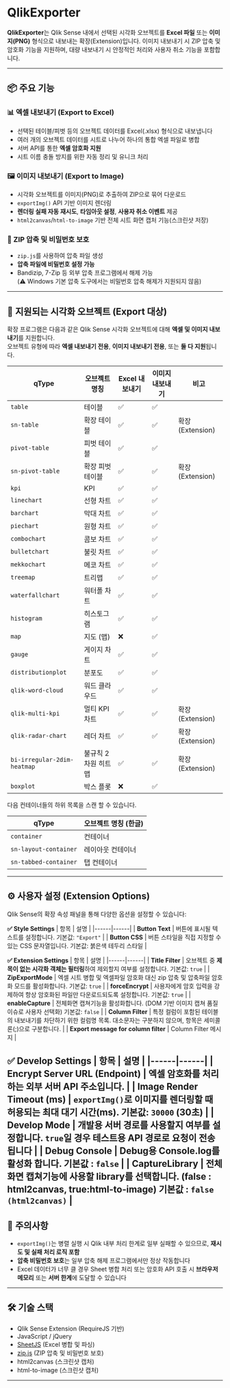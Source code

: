 # QlikExporter

**QlikExporter**는 Qlik Sense 내에서 선택된 시각화 오브젝트를 **Excel 파일** 또는 **이미지(PNG)** 형식으로 내보내는 확장(Extension)입니다. 이미지 내보내기 시 ZIP 압축 및 암호화 기능을 지원하며, 대량 내보내기 시 안정적인 처리와 사용자 취소 기능을 포함합니다.

---

## 📦 주요 기능

### 📊 엑셀 내보내기 (Export to Excel)
- 선택된 테이블/피벗 등의 오브젝트 데이터를 Excel(.xlsx) 형식으로 내보냅니다
- 여러 개의 오브젝트 데이터를 시트로 나누어 하나의 통합 엑셀 파일로 병합
- 서버 API를 통한 **엑셀 암호화 지원**
- 시트 이름 충돌 방지를 위한 자동 정리 및 유니크 처리

### 🖼️ 이미지 내보내기 (Export to Image)
- 시각화 오브젝트를 이미지(PNG)로 추출하여 ZIP으로 묶어 다운로드
- `exportImg()` API 기반 이미지 렌더링
- **렌더링 실패 자동 재시도**, **타임아웃 설정**, **사용자 취소 이벤트** 제공
- `html2canvas`/`html-to-image` 기반 전체 시트 화면 캡처 기능(스크린샷 저장)

### 🔐 ZIP 압축 및 비밀번호 보호
- `zip.js`를 사용하여 압축 파일 생성
- **압축 파일에 비밀번호 설정 가능**
- Bandizip, 7-Zip 등 외부 압축 프로그램에서 해제 가능  
  (⚠️ Windows 기본 압축 도구에서는 비밀번호 압축 해제가 지원되지 않음)

---

## 📌 지원되는 시각화 오브젝트 (Export 대상)

확장 프로그램은 다음과 같은 Qlik Sense 시각화 오브젝트에 대해 **엑셀 및 이미지 내보내기**를 지원합니다.  
오브젝트 유형에 따라 **엑셀 내보내기 전용**, **이미지 내보내기 전용**, 또는 **둘 다 지원**됩니다.

|qType|오브젝트 명칭|Excel 내보내기|이미지 내보내기|비고|
|-----|-------------|--------------|--------------|----|
| `table`| 테이블| ✅| ✅||
| `sn-table`| 확장 테이블| ✅| ✅|확장(Extension)|
| `pivot-table`| 피벗 테이블| ✅| ✅||
| `sn-pivot-table`| 확장 피벗 테이블| ✅| ✅|확장(Extension)|
| `kpi`| KPI| ✅| ✅||
| `linechart`| 선형 차트| ✅| ✅||
| `barchart`| 막대 차트| ✅| ✅||
| `piechart`| 원형 차트| ✅| ✅||
| `combochart`| 콤보 차트| ✅| ✅||
| `bulletchart`| 불릿 차트| ✅| ✅||
| `mekkochart`| 메코 차트| ✅| ✅||
| `treemap`| 트리맵| ✅| ✅||
| `waterfallchart`| 워터폴 차트| ✅| ✅||
| `histogram`| 히스토그램| ✅| ✅||
| `map`| 지도 (맵)| ❌| ✅||
| `gauge`| 게이지 차트| ✅| ✅||
| `distributionplot`| 분포도| ✅| ✅||
| `qlik-word-cloud`| 워드 클라우드| ✅| ✅||
| `qlik-multi-kpi`| 멀티 KPI 차트| ✅| ✅|확장(Extension)|
| `qlik-radar-chart`| 레더 차트| ✅| ✅|확장(Extension)|
| `bi-irregular-2dim-heatmap`| 불규칙 2차원 히트맵| ✅| ✅|확장(Extension)|
| `boxplot`| 박스 플롯| ❌| ✅||

다음 컨테이너들의 하위 목록을 스캔 할 수 있습니다.

| qType                            | 오브젝트 명칭 (한글)              | 
|----------------------------------|-----------------------------------|
| `container`                      | 컨테이너                           |
| `sn-layout-container`            | 레이아웃 컨테이너                  |
| `sn-tabbed-container`            | 탭 컨테이너                        |

---

## ⚙️ 사용자 설정 (Extension Options)

Qlik Sense의 확장 속성 패널을 통해 다양한 옵션을 설정할 수 있습니다:

**✅ Style Settings**
| 항목 | 설명 |
|------|------|
| **Button Text** | 버튼에 표시될 텍스트를 설정합니다. 기본값: `"Export"` |
| **Button CSS** | 버튼 스타일을 직접 지정할 수 있는 CSS 문자열입니다. 기본값: 붉은색 테두리 스타일 |

**✅ Extension Settings**
| 항목 | 설명 |
|------|------|
| **Title Filter** | 오브젝트 중 **제목이 없는 시각화 객체는 필터링**하여 제외할지 여부를 설정합니다. 기본값: `true` |
| **ZipExportMode** | 엑셀 시트 병합 및 엑셀파일 암호화 대신 zip 압축 및 압축파일 암호화 모드를 활성화합니다. 기본값: `true` |
| **forceEncrypt** | 사용자에게 암호 입력을 강제하여 항상 암호화된 파일만 다운로드되도록 설정합니다. 기본값: `true` |
| **enableCapture** | 전체화면 캡쳐기능을 활성화합니다. (DOM 기반 이미지 캡쳐 품질 이슈로 사용자 선택화) 기본값: `false` |
| **Column Filter** | 특정 컬럼이 포함된 테이블의 내보내기를 차단하기 위한 컬럼명 목록. 대소문자는 구분하지 않으며, 항목은 세미콜론(;)으로 구분합니다. |
| **Export message for column filter** | Column Filter 메시지 |

**✅ Develop Settings**
| 항목 | 설명 |
|------|------|
| **Encrypt Server URL (Endpoint)** | 엑셀 암호화를 처리하는 외부 서버 API 주소입니다. |
| **Image Render Timeout (ms)** | `exportImg()`로 이미지를 렌더링할 때 허용되는 최대 대기 시간(ms). 기본값: `30000` (30초) |
| **Develop Mode** | 개발용 서버 경로를 사용할지 여부를 설정합니다. `true`일 경우 테스트용 API 경로로 요청이 전송됩니다 |
| **Debug Console** | Debug용 Console.log를 활성화 합니다. 기본값 : `false` |
| **CaptureLibrary** | 전체화면 캡쳐기능에 사용할 library를 선택합니다. (false : html2canvas, true:html-to-image) 기본값 : `false (html2canvas)` |
---

## 🚧 주의사항

- `exportImg()`는 병렬 실행 시 Qlik 내부 처리 한계로 일부 실패할 수 있으므로, **재시도 및 실패 처리 로직 포함**
- **압축 비밀번호 보호**는 일부 압축 해제 프로그램에서만 정상 작동합니다
- Excel 데이터가 너무 클 경우 Sheet 병합 처리 또는 암호화 API 호출 시 **브라우저 메모리** 또는 **서버 한계**에 도달할 수 있습니다


---


## 🛠 기술 스택

- Qlik Sense Extension (RequireJS 기반)
- JavaScript / jQuery
- [SheetJS](https://sheetjs.com/) (Excel 병합 및 파싱)
- [zip.js](https://gildas-lormeau.github.io/zip.js/) (ZIP 압축 및 비밀번호 보호)
- html2canvas (스크린샷 캡처)
- html-to-image (스크린샷 캡처)


---
